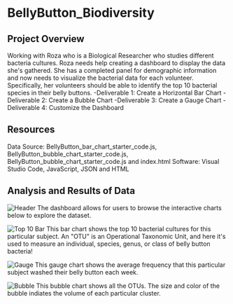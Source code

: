 # BellyButton_Biodiversity

## Project Overview
Working with Roza who is a Biological Researcher who studies different bacteria cultures. Roza needs help creating a dashboard to display the data she's gathered. She has a completed panel for demographic information and now needs to visualize the bacterial data for each volunteer. Specifically, her volunteers should be able to identify the top 10 bacterial species in their belly buttons. 
  -Deliverable 1: Create a Horizontal Bar Chart
  -Deliverable 2: Create a Bubble Chart
  -Deliverable 3: Create a Gauge Chart
  -Deliverable 4: Customize the Dashboard

## Resources
Data Source: BellyButton_bar_chart_starter_code.js, BellyButton_bubble_chart_starter_code.js, BellyButton_bubble_chart_starter_code.js and index.html
Software: Visual Studio Code, JavaScript, JSON and HTML

## Analysis and Results of Data

![Header](https://user-images.githubusercontent.com/108022219/192423020-3a5bc87e-34da-48b0-bd68-178d4086fb17.png)
The dashboard allows for users to browse the interactive charts below to explore the dataset.
           
![Top 10 Bar](https://user-images.githubusercontent.com/108022219/192423021-08c280f3-4b57-488d-be2a-25cf5067a79f.png)
This bar chart shows the top 10 bacterial cultures for this particular subject. 
An "OTU" is an Operational Taxonomic Unit, and here it's used to measure an individual, species, genus, or class of belly button bacteria! 

![Gauge](https://user-images.githubusercontent.com/108022219/192423019-0846e76d-4190-4a48-912e-9a35b42619ca.png)
This gauge chart shows the average frequency that this particular subject washed their belly button each week. 


![Bubble](https://user-images.githubusercontent.com/108022219/192423007-39cdefbe-9f6e-43dd-9fac-79c29f8b450b.png)
This bubble chart shows all the OTUs. The size and color of the bubble indiates the volume of each particular cluster.

